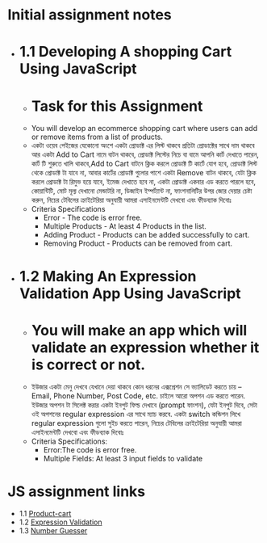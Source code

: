 # Initial assignment notes

- # 1.1 Developing A shopping Cart Using JavaScript
  - # Task for this Assignment
  - You will develop an ecommerce shopping cart where users can add or remove items from a list of products.
  - একটা ওয়েব পেইজের যেকোনো অংশে একটা প্রোডাক্ট এর লিস্ট থাকবে প্রতিটা প্রোডাক্টের সাথে দাম থাকবে আর একটা Add to Cart নামে বাটন থাকবে, প্রোডাক্ট লিস্টের নিচে বা বামে আপনি কার্ট দেখাতে পারেন, কার্ট টি শুরুতে খালি থাকবে,Add to Cart বাটনে ক্লিক করলে প্রোডাক্ট টি কার্টে যোগ হবে, প্রোডাক্ট লিস্ট থেকে প্রোডাক্ট টা যাবে না, আবার কার্টের প্রোডাক্ট গুলোর পাশে একটা Remove বাটন থাকবে, যেটা ক্লিক করলে প্রোডাক্ট টা রিমুভ হয়ে যাবে, ইমেজ দেখাতে হবে না, একটা প্রোডাক্ট একবার এড করতে পারলে হবে, কোয়ান্টিটি, মোট মূল্য দেখানো মেন্ডাটরি না, ডিজাইন ইম্পর্ট্যান্ট না, ফাংশনালিটির উপর জোর দেয়ার চেষ্টা করুন, নিচের টেবিলের ক্রাইটেরিয়া অনুযায়ী আমরা এসাইনমেন্টটি দেখবো এবং ফীডব্যাক দিবোঃ
  - Criteria Specifications
    - Error - The code is error free.
    - Multiple Products - At least 4 Products in the list.
    - Adding Product - Products can be added successfully to cart.
    - Removing Product - Products can be removed from cart.
- # 1.2 Making An Expression Validation App Using JavaScript
  - # You will make an app which will validate an expression whether it is correct or not.
  - ইউজার একটা মেনু দেখবে যেখানে দেয়া থাকবে কোন ধরনের এক্সপ্রেশন সে ভ্যালিডেট করতে চায় – Email, Phone Number, Post Code, etc. চাইলে আরো অপশন এড করতে পারেন. ইউজার অপশন টা সিলেক্ট করার একটা ইনপুট ফিল্ড দেখাবে (prompt ফাংশন), যেটা ইনপুট দিবে, সেটা ওই অপশনের regular expression এর সাথে ম্যাচ করবে. একটা switch কন্ডিশন লিখে regular expression গুলো সুইচ করতে পারেন, নিচের টেবিলের ক্রাইটেরিয়া অনুযায়ী আমরা এসাইনমেন্টটি দেখবো এবং ফীডব্যাক দিবোঃ
  - Criteria Specifications:
    - Error:The code is error free.
    - Multiple Fields: At least 3 input fields to validate

# JS assignment links

- 1.1 [Product-cart](https://saksaikot.github.io/bohubrihi-assignments/1.js/1.product%20cart/)
- 1.2 [Expression Validation](https://saksaikot.github.io/bohubrihi-assignments/1.js/2.Expression%20Validation/)
- 1.3 [Number Guesser](https://saksaikot.github.io/bohubrihi-assignments/1.js/3.Number%20Guesser%20Game/)
